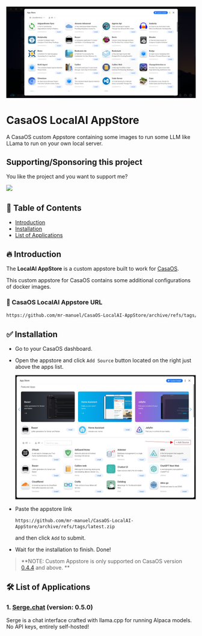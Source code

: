 ![CasaOS LocalAI AppStore](./banner.png)

# CasaOS LocalAI AppStore

A CasaOS custom Appstore containing some images to run some LLM like LLama to run on your own local server.

## Supporting/Sponsoring this project

You like the project and you want to support me?

[<img src="https://github.md0.eu/uploads/donate-button.svg" height="50">](https://www.paypal.com/donate/?hosted_button_id=7XXMAR2GYQ6BE)

## 📃 Table of Contents

- [Introduction](#-introduction)
- [Installation](#-installation)
- [List of Applications](#-list-of-applications)

## 🔥 Introduction

The **LocalAI AppStore** is a custom appstore built to work for [CasaOS](https://github.com/IceWhaleTech/CasaOS).

This custom appstore for CasaOS contains some additional configurations of docker images.

### 💎 CasaOS LocalAI Appstore URL

```bash
https://github.com/mr-manuel/CasaOS-LocalAI-AppStore/archive/refs/tags/latest.zip
```

## ✅ Installation

- Go to your CasaOS dashboard.

- Open the appstore and click `Add Source` button located on the right just above the apps list.

  ![Step 2](./tip-2.jpg)

- Paste the appstore link

  ```
  https://github.com/mr-manuel/CasaOS-LocalAI-AppStore/archive/refs/tags/latest.zip
  ```

  and then click `Add` to submit.

- Wait for the installation to finish. Done!

> **NOTE: Custom Appstore is only supported on CasaOS version [0.4.4](https://blog.casaos.io/blog/32.html) and above. **

## 🛠 List of Applications

### **1. [Serge.chat](https://github.com/serge-chat/serge)** (version: 0.5.0)

Serge is a chat interface crafted with llama.cpp for running Alpaca models. No API keys, entirely self-hosted!
